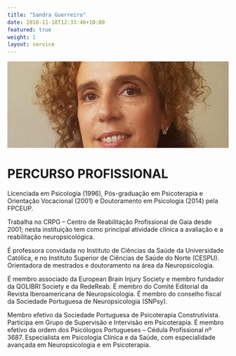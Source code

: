 ```yaml
---
title: "Sandra Guerreiro"
date: 2018-11-18T12:33:46+10:00
featured: true
weight: 1
layout: service
---
```


![Sandra Guerreiro](/images/team/sandra.webp)

# PERCURSO PROFISSIONAL 

Licenciada em Psicologia (1996), Pós-graduação em Psicoterapia e Orientação Vocacional (2001) e Doutoramento em Psicologia (2014) pela FPCEUP.

Trabalha no CRPG – Centro de Reabilitação Profissional de Gaia desde 2001; nesta instituição tem como principal atividade clínica a avaliação e a reabilitação neuropsicológica.

É professora convidada no Instituto de Ciências da Saúde da Universidade Católica, e no Instituto Superior de Ciências de Saúde do Norte (CESPU). Orientadora de mestrados e doutoramento na área da Neuropsicologia.

É membro associado da European Brain Injury Society e membro fundador da QOLIBRI Society e da RedeReab. É membro do Comité Editorial da Revista Iberoamericana de Neuropsicologia. É membro do conselho fiscal da Sociedade Portuguesa de Neuropsicologia (SNPsy).

Membro efetivo da Sociedade Portuguesa de Psicoterapia Construtivista. Participa em Grupo de Supervisão e Intervisão em Psicoterapia. É membro efetivo da ordem dos Psicólogos Portugueses – Cédula Profissional nº 3687. Especialista em Psicologia Clínica e da Saúde, com especialidade avançada em Neuropsicologia e em Psicoterapia.